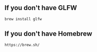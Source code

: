 ## If you don't have GLFW
    brew install glfw

## If you don't have Homebrew
    https://brew.sh/
